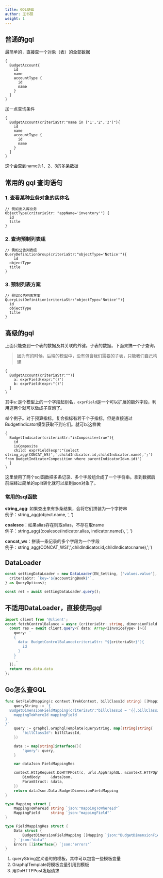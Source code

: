 ```yaml
---
title: GQL基础
author: 王书硕
weight: 1
---
```

## 普通的gql
最简单的，直接查一个对象（表）的全部数据
```
{
  BudgetAccount{
    id
    name
    accountType {
      id
      name
    }
  }
}
```

加一点查询条件
```
{
  BudgetAccount(criteriaStr:"name in ('1','2','3')"){
    id
    name
    accountType {
      id
      name
    }
  }
}
```
这个会查到name为1、2、3的多条数据

## 常用的 gql 查询语句
### 1. 查看某种业务对象的实体名
```angular2html
// 例如出入库业务
ObjectType(criteriaStr: "appName='inventory'") {
  id
  title
}
```
### 2. 查询预制列表组
```angular2html
// 例如公告列表组
QueryDefinitionGroup(criteriaStr:"objectType='Notice'"){
	id
  objectType
  title
}
```
### 3. 预制列表方案
```angular2html
// 例如公告列表方案
QueryListDefinition(criteriaStr:"objectType='Notice'"){
  id
  objectType
  title
}
```
## 高级的gql
上面只能查到一个表的数据及其关联的外键，子表的数据。下面来搞一个子查询。
> 因为有的时候，后端的模型中，没有包含我们需要的子表，只能我们自己构建
```
{
  BudgetAccount(criteriaStr:""){
    a: exprField(expr:"()")
    b: exprField(expr:"()")
  }
}
```
其中`a:`是个模型上的一个字段起别名，`exprField`是一个可以扩展的额外字段，利用这两个就可以做成子查询了。

举个例子。对于预算指标，复合指标有若干个子指标，但是直接通过BudgetIndicator模型获取不到它们。就可以这样做
```
{
  BudgetIndicator(criteriaStr:"isComposite=true"){
    id
    isComposite
    child: exprField(expr:"(select string_agg(CONCAT_WS(',',childIndicator.id,childIndicator.name),';')  from BudgetIndicatorComposition where parentIndicatorId=m.id)")
  }
}
```
这里使用了两个sql函数把多条记录、多个字段组合成了一个字符串。拿到数据后前端经过简单的split转化就可以拿到json对象了。

### 常用的sql函数
**string_agg**: 如果查出来有多条结果，会将它们拼装为一个字符串  
例子：string_agg(object.name, ', ')

**coalesce**：如果alias存在则取alias，不存在取name  
例子：string_agg((coalesce(indicator.alias, indicator.name)), ', ')

**concat_ws**：拼装一条记录的多个字段为一个字段  
例子：string_agg(CONCAT_WS(',',childIndicator.id,childIndicator.name),';')


## DataLoader
```ts
const settingDataLoader = new DataLoader(EN_Setting, ['values.value'], {
  criteriaStr: `key='${accountingBook}'`,
} as QueryOptions);

const ret = await settingDataLoader.query();
```

## 不适用DataLoader，直接使用gql
```ts
import client from '@client';
const fetchControlBalance = async (criteriaStr: string, dimensionField: string[]) => {
  const res = await client.query<{ data: Array<IInvoiceType> }>({
    query: `
    {
      data: BudgetControlBalance(criteriaStr: "${criteriaStr}"){
        id
      }
    }
    `,
  });
  return res.data.data
};
```

## Go怎么查GQL
```go
func GetFieldMapping(c context.TrekContext, billClassId string) []Mapping {
	queryString := `{
  BudgetDimensionFieldMapping(criteriaStr:"billClassId = '{{.billClassId}}' and dimensionId = 'FinancialOrg'"){
    mappingToWhereId mappingField
}
}`
	query := graphql.GraphqlTemplate(queryString, map[string]string{
		"billClassId": billClassId,
	})

	data := map[string]interface{}{
		"query": query,
	}

	var dataJson FieldMappingRes

	context.HttpRequest.DoHTTPPost(c, urls.AppGraphQL, &context.HTTPOptions{
		BindBody:    &dataJson,
		ParamStruct: &data,
	})
	return dataJson.Data.BudgetDimensionFieldMapping
}

type Mapping struct {
	MappingToWhereId string `json:"mappingToWhereId"`
	MappingField     string `json:"mappingField"`
}

type FieldMappingRes struct {
	Data struct {
		BudgetDimensionFieldMapping []Mapping `json:"BudgetDimensionFieldMapping"`
	} `json:"data"`
	Errors []interface{} `json:"errors"`
}
```
1. queryString定义语句的模板，其中可以包含一些模板变量
2. GraphqlTemplate将模板变量引用到模板
3. 用DoHTTPPost发起请求

